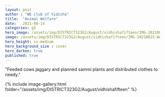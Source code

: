 ```yaml
---
layout: post
author : "WE club of Vidisha"
title:  "Animal Welfare"
date:   2021-08-14
categories: g2
hero_image: /assets/img/DISTRICT323G2/August/vidhishafifteen/IMG-20210815-WA0182 - we clubs of india.jpg
image: /assets/img/DISTRICT323G2/August/vidhishafifteen/IMG-20210815-WA0183 - we clubs of india.jpg
hero_height: is-medium
hero_background_size : cover
hero_darken: true
published: true
---
```


"Feeded cows jaggary and planned sammi plants and distributed clothes to needy."



{% include image-gallery.html folder="/assets/img/DISTRICT323G2/August/vidhishafifteen" %}
